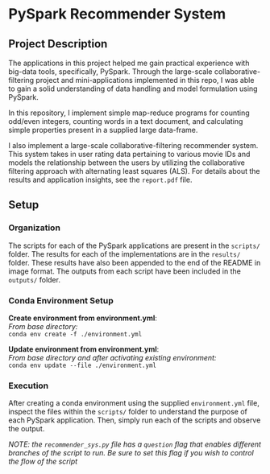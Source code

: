 # PySpark Recommender System
## Project Description
The applications in this project helped me gain practical experience with big-data tools, specifically, PySpark. Through the large-scale collaborative-filtering project and mini-applications implemented in this repo, I was able to gain a solid understanding of data handling and model formulation using PySpark. 

In this repository, I implement simple map-reduce programs for counting odd/even integers, counting words in a text document, and calculating simple properties present in a supplied large data-frame. 

I also implement a large-scale collaborative-filtering recommender system. This system takes in user rating data pertaining to various movie IDs and models the relationship between the users by utilizing the collaborative filtering approach with alternating least squares (ALS). For details about the results and application insights, see the ```report.pdf``` file.

## Setup
### Organization
The scripts for each of the PySpark applications are present in the ```scripts/``` folder. The results for each of the implementations are in the ```results/``` folder. These results have also been appended to the end of the README in image format. The outputs from each script have been included in the ```outputs/``` folder. 
### Conda Environment Setup
**Create environment from environment.yml**:  
*From base directory:*  
```conda env create -f ./environment.yml```

**Update environment from environment.yml**:  
*From base directory and after activating existing environment:*  
```conda env update --file ./environment.yml```

### Execution
After creating a conda environment using the supplied ```environment.yml``` file, inspect the files within the ```scripts/``` folder to understand the purpose of each PySpark application. Then, simply run each of the scripts and observe the output. 

*NOTE: the ```recommender_sys.py``` file has a ```question``` flag that enables different branches of the script to run. Be sure to set this flag if you wish to control the flow of the script*
